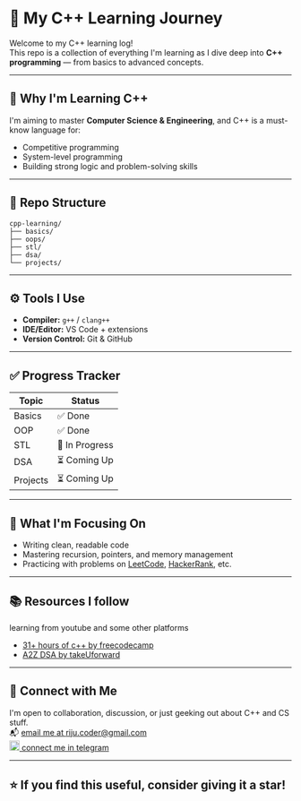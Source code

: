 # 🚀 My C++ Learning Journey

Welcome to my C++ learning log!  
This repo is a collection of everything I'm learning as I dive deep into **C++ programming** — from basics to advanced concepts.

---

## 📌 Why I'm Learning C++
I'm aiming to master **Computer Science & Engineering**, and C++ is a must-know language for:
- Competitive programming
- System-level programming
- Building strong logic and problem-solving skills

---

## 📂 Repo Structure
    cpp-learning/
    ├── basics/
    ├── oops/
    ├── stl/
    ├── dsa/
    └── projects/
---

## ⚙️ Tools I Use
- **Compiler:** `g++` / `clang++`
- **IDE/Editor:** VS Code + extensions
- **Version Control:** Git & GitHub

---

## ✅ Progress Tracker

| Topic | Status |
|-------|--------|
| Basics | ✅ Done |
| OOP | ✅ Done |
| STL | 🔄 In Progress |
| DSA | ⏳ Coming Up |
| Projects | ⏳ Coming Up |

---

## 🧠 What I'm Focusing On
- Writing clean, readable code
- Mastering recursion, pointers, and memory management
- Practicing with problems on [LeetCode](https://leetcode.com/u/pritam_basak/), [HackerRank](https://www.hackerrank.com/profile/riju_coder), etc.

---

## 📚 Resources I follow
learning from youtube and some other platforms
- [31+ hours of c++ by freecodecamp](https://youtu.be/8jLOx1hD3_o?si=sRkSu5V275UO5sDN)
- [A2Z DSA by takeUforward](https://takeuforward.org/strivers-a2z-dsa-course/strivers-a2z-dsa-course-sheet-2/)
---

## 💬 Connect with Me
I'm open to collaboration, discussion, or just geeking out about C++ and CS stuff.  
📬 [email me at riju.coder@gmail.com](riju.coder@gmail.com)<br>
<img src="https://telegram.org/img/t_logo.png" alt="Telegram" width="18"/>[ connect me in telegram](https://t.me/pritam-bsk)


---

## ⭐️ If you find this useful, consider giving it a star!

